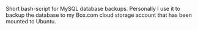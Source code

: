 Short bash-script for MySQL database backups. Personally I use it to backup the database to my Box.com cloud storage account that has been mounted to Ubuntu.
